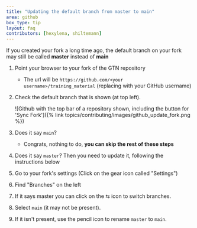 ```yaml
---
title: "Updating the default branch from master to main"
area: github
box_type: tip
layout: faq
contributors: [hexylena, shiltemann]
---
```


If you created your fork a long time ago, the default branch on your fork may still be called **master** instead of **main**

1. Point your browser to your fork of the GTN repository
   - The url will be `https://github.com/<your username>/training_material` (replacing <your username> with your GitHub username)

2. Check the default branch that is shown (at top left).

   ![Github with the top bar of a repository shown, including the button for 'Sync Fork']({% link topics/contributing/images/github_update_fork.png %})


3. Does it say `main`?
   - Congrats, nothing to do, **you can skip the rest of these steps**

4. Does it say `master`? Then you need to update it, following the instructions below

5. Go to your fork's settings (Click on the gear icon called "Settings")
6. Find "Branches" on the left
7. If it says master you can click on the ⇆  icon to switch branches.
8. Select `main` (it may not be present).
9. If it isn't present, use the pencil icon to rename `master` to `main`.

